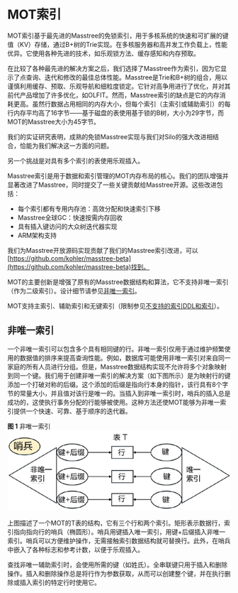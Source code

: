 # MOT索引

MOT索引基于最先进的Masstree的免锁索引，用于多核系统的快速和可扩展的键值（KV）存储，通过B+树的Trie实现。在多核服务器和高并发工作负载上，性能优异。它使用各种先进的技术，如乐观锁方法、缓存感知和内存预取。

在比较了各种最先进的解决方案之后，我们选择了Masstree作为索引，因为它显示了点查询、迭代和修改的最佳总体性能。Masstree是Trie和B+树的组合，用以谨慎利用缓存、预取、乐观导航和细粒度锁定。它针对高争用进行了优化，并对其前代产品增加了许多优化，如OLFIT。然而，Masstree索引的缺点是它的内存消耗更高。虽然行数据占用相同的内存大小，但每个索引（主索引或辅助索引）的每行内存平均高了16字节——基于磁盘的表使用基于锁的B树，大小为29字节，而MOT的Masstree大小为45字节。

我们的实证研究表明，成熟的免锁Masstree实现与我们对Silo的强大改进相结合，恰能为我们解决这一方面的问题。

另一个挑战是对具有多个索引的表使用乐观插入。

Masstree索引是用于数据和索引管理的MOT内存布局的核心。我们的团队增强并显著改进了Masstree，同时提交了一些关键贡献给Masstree开源。这些改进包括：

-   每个索引都有专用内存池：高效分配和快速索引下移
-   Masstree全球GC：快速按需内存回收
-   具有插入键访问的大众树迭代器实现
-   ARM架构支持

我们为Masstree开放源码实现贡献了我们的Masstree索引改进，可以[https://github.com/kohler/masstree-beta](https://github.com/kohler/masstree-beta)找到。

MOT的主要创新是增强了原有的Masstree数据结构和算法，它不支持非唯一索引（作为二级索引）。设计细节请参见[非唯一索引](#section12297174320129)。

MOT支持主索引、辅助索引和无键索引（限制参见[不支持的索引DDL和索引](MOT-SQL覆盖和限制.md#section1072117103819)）。

## 非唯一索引<a name="section12297174320129"></a>

一个非唯一索引可以包含多个具有相同键的行。非唯一索引仅用于通过维护频繁使用的数据值的排序来提高查询性能。例如，数据库可能使用非唯一索引对来自同一家庭的所有人员进行分组。但是，Masstree数据结构实现不允许将多个对象映射到同一个键。我们用于创建非唯一索引的解决方案（如下图所示）是为映射行的键添加一个打破对称的后缀。这个添加的后缀是指向行本身的指针，该行具有8个字节的常量大小，并且值对该行是唯一的。当插入到非唯一索引时，哨兵的插入总是成功的，这使执行事务分配的行能够被使用。这种方法还使MOT能够为非唯一索引提供一个快速、可靠、基于顺序的迭代器。

**图 1**  非唯一索引<a name="fig106487"></a>  
![](figures/no-unique-index.png "非唯一索引")

上图描述了一个MOT的T表的结构，它有三个行和两个索引。矩形表示数据行，索引指向指向行的哨兵（椭圆形）。哨兵用键插入唯一索引，用键+后缀插入非唯一索引。哨兵可以方便维护操作，无需接触索引数据结构就可替换行。此外，在哨兵中嵌入了各种标志和参考计数，以便于乐观插入。

查找非唯一辅助索引时，会使用所需的键（如姓氏）。全串联键只用于插入和删除操作。插入和删除操作总是将行作为参数获取，从而可以创建整个键，并在执行删除或插入索引的特定行时使用它。

